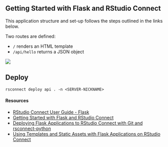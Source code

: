## Getting Started with Flask and RStudio Connect

This application structure and set-up follows the steps outlined in the links below.

Two routes are defined:

- `/` renders an HTML template
- `/api/hello` returns a JSON object

![](https://github.com/sol-eng/python-examples/blob/master/flask-getting-started-rsc/getting-started-flask.png)

## Deploy

```
rsconnect deploy api . -n <SERVER-NICKNAME>
```

#### Resources

- [RStudio Connect User Guide - Flask](https://docs.rstudio.com/connect/user/flask/)
- [Getting Started with Flask and RStudio Connect](https://support.rstudio.com/hc/en-us/articles/360044700234)
- [Deploying Flask Applications to RStudio Connect with Git and rsconnect-python](https://support.rstudio.com/hc/en-us/articles/360045224233)
- [Using Templates and Static Assets with Flask Applications on RStudio Connect](https://support.rstudio.com/hc/en-us/articles/360045279313)

